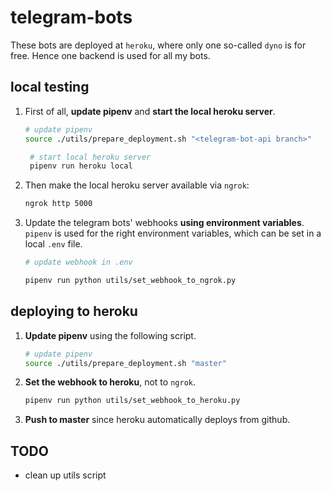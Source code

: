 # telegram-bots

These bots are deployed at `heroku`, where only one so-called `dyno` is for free.
Hence one backend is used for all my bots.

## local testing

1. First of all, __update pipenv__ and __start the local heroku server__.

   ```zsh
   # update pipenv
   source ./utils/prepare_deployment.sh "<telegram-bot-api branch>"

    # start local heroku server
    pipenv run heroku local
   ```

2. Then make the local heroku server available via `ngrok`:

   ```zsh
   ngrok http 5000
   ```

3. Update the telegram bots' webhooks __using environment variables__.
   `pipenv` is used for the right environment variables, which can be set in a local `.env` file.

   ```zsh
   # update webhook in .env

   pipenv run python utils/set_webhook_to_ngrok.py
   ```

## deploying to heroku

1. __Update pipenv__ using the following script.

   ```zsh
   # update pipenv
   source ./utils/prepare_deployment.sh "master"
   ```

2. __Set the webhook to heroku__, not to `ngrok`.

   ```zsh
   pipenv run python utils/set_webhook_to_heroku.py
   ```

3. __Push to master__ since heroku automatically deploys from github.

## TODO

- clean up utils script
